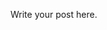 <!-- 
.. link: 
.. description: 
.. tags: 
.. date: 2013/09/03 12:39:11
.. title: Tech
.. slug: tech
-->

Write your post here.